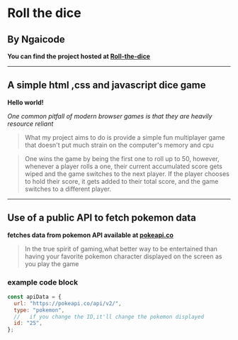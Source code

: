 # Roll the dice

## By Ngaicode

**You can find the project hosted at [Roll-the-dice](https://ngaicode.github.io/roll-the-dice/)**

---

## A simple html ,css and javascript dice game

**Hello world!**

_One common pitfall of modern browser games is that they are heavily resource reliant_

> What my project aims to do is provide a simple fun multiplayer game that doesn't put much strain on the computer's memory and cpu

> One wins the game by being the first one to roll up to 50, however, whenever a player rolls a one, their current accumulated score gets wiped and the game switches to the next player. If the player chooses to hold their score, it gets added to their total score, and the game switches to a different player.

---

## Use of a public API to fetch pokemon data

**fetches data from pokemon API available at [pokeapi.co](https://pokeapi.co/)**

> In the true spirit of gaming,what better way to be entertained than having your favorite pokemon character displayed on the screen as you play the game

### example code block

```js
const apiData = {
  url: "https://pokeapi.co/api/v2/",
  type: "pokemon",
  //   if you change the ID,it'll change the pokemon displayed
  id: "25",
};
```
